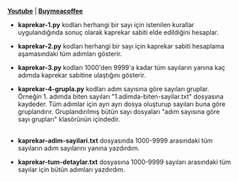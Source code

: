 **[Youtube](https://www.youtube.com/@umtsn)** | **[Buymeacoffee](https://www.buymeacoffee.com/umitsen)**

- **kaprekar-1.py** kodları herhangi bir sayı için istenilen kurallar uygulandığında sonuç olarak kaprekar sabiti elde edildiğini hesaplar.
- **kaprekar-2.py** kodları herhangi bir sayı için kaprekar sabiti hesaplama aşamasındaki tüm adımları gösterir.</br>
- **kaprekar-3.py** kodları 1000'den 9999'a kadar tüm sayıların yanına kaç adımda kaprekar sabitine ulaştığını gösterir.
- **kaprekar-4-grupla.py** kodları adım sayısına göre sayıları gruplar. Örneğin 1. adımda biten sayıları "1.adimda-biten-sayilar.txt" dosyasına kaydeder. Tüm adımlar için ayrı ayrı dosya oluşturup sayıları buna göre gruplandırır. Gruplandırılmış bütün sayı dosyaları "adım sayısına göre sayı grupları" klasörünün içindedir.</br></br>

- **kaprekar-adim-sayilari.txt** dosyasında 1000-9999 arasındaki tüm sayıların adım sayılarını yanına yazdırdım.
- **kaprekar-tum-detaylar.txt** dosyasına 1000-9999 sayıları arasındaki tüm sayılar için bütün adımları yazdırdım.
